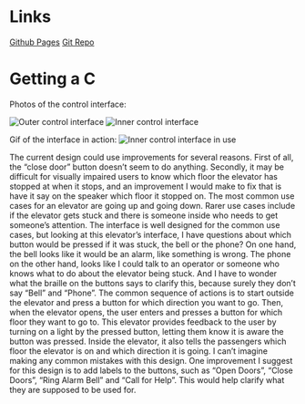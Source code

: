 # Links
[Github Pages](https://the-fireplace.github.io/HW1-3366/)
[Git Repo](https://github.com/The-Fireplace/HW1-3366)

# Getting a C
Photos of the control interface:

![Outer control interface](https://the-fireplace.github.io/HW1-3366/HW1-C%20Interface%201.jpg)
![Inner control interface](https://the-fireplace.github.io/HW1-3366/HW1-C%20Interface%202.jpg)

Gif of the interface in action:
![Inner control interface in use](https://the-fireplace.github.io/HW1-3366/HW1-C.gif)

The current design could use improvements for several reasons. First of all, the “close door” button doesn’t seem to do anything. Secondly, it may be difficult for visually impaired users to know which floor the elevator has stopped at when it stops, and an improvement I would make to fix that is have it say on the speaker which floor it stopped on.
The most common use cases for an elevator are going up and going down. Rarer use cases include if the elevator gets stuck and there is someone inside who needs to get someone’s attention. The interface is well designed for the common use cases, but looking at this elevator’s interface, I have questions about which button would be pressed if it was stuck, the bell or the phone? On one hand, the bell looks like it would be an alarm, like something is wrong. The phone on the other hand, looks like I could talk to an operator or someone who knows what to do about the elevator being stuck. And I have to wonder what the braille on the buttons says to clarify this, because surely they don’t say “Bell” and “Phone”. 
The common sequence of actions is to start outside the elevator and press a button for which direction you want to go. Then, when the elevator opens, the user enters and presses a button for which floor they want to go to. This elevator provides feedback to the user by turning on a light by the pressed button, letting them know it is aware the button was pressed. Inside the elevator, it also tells the passengers which floor the elevator is on and which direction it is going. I can’t imagine making any common mistakes with this design. One improvement I suggest for this design is to add labels to the buttons, such as “Open Doors”, “Close Doors”, “Ring Alarm Bell” and “Call for Help”. This would help clarify what they are supposed to be used for.
